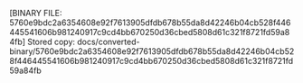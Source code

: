 [BINARY FILE: 5760e9bdc2a6354608e92f7613905dfdb678b55da8d42246b04cb528f446445541606b981240917c9cd4bb670250d36cbed5808d61c321f8721fd59a84fb]
Stored copy: docs/converted-binary/5760e9bdc2a6354608e92f7613905dfdb678b55da8d42246b04cb528f446445541606b981240917c9cd4bb670250d36cbed5808d61c321f8721fd59a84fb
